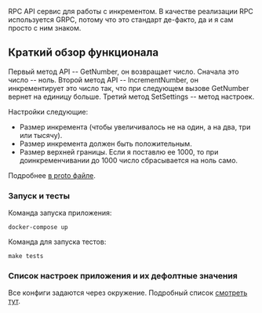 RPC API сервис для работы с инкрементом. В качестве реализации RPC
используется GRPC, потому что это стандарт де-факто, да и я сам просто
с ним знаком.

## Краткий обзор функционала
Первый метод API -- GetNumber, он возвращает число.
Сначала это число -- ноль. Второй метод API -- IncrementNumber,
он инкрементирует это число так, что при следующем вызове GetNumber
вернет на единицу больше. Третий метод SetSettings -- метод настроек.

Настройки cледующие:

* Размер инкремента (чтобы увеличивалось не на один, а на два, три или тысячу).
* Размер инкремента должен быть положительным.
* Размер верхней границы. Если я поставлю ее 1000, то при доинкременчивании до 1000 число сбрасывается на ноль само.

Подробнее [в proto файле](https://github.com/zaur22/aura/blob/master/api/grpc/aura.proto).

### Запуск и тесты

Команда запуска приложения:

    docker-compose up
    
Команда для запуска тестов:
    
    make tests

### Список настроек приложения и их дефолтные значения
 Все конфиги задаются через окружение. Подробный список
 [смотреть тут](https://github.com/zaur22/aura/blob/master/pkg/config/configs.go).